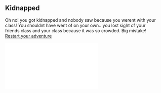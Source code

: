 Kidnapped 
---
Oh no! you got kidnapped and nobody saw because you werent with your class! You shouldnt have went of on your own.. you lost sight of your friends class and your class because it was so crowded. Big mistake!
[Restart your adventure](../Amusement-park.md)

![image](kidnapped.md)